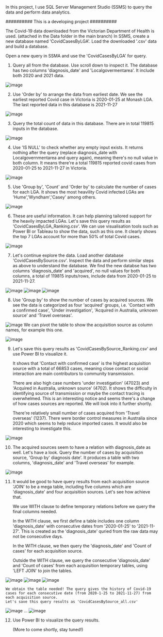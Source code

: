 In this project, I use SQL Server Management Studio (SSMS) to query the data and perform data analytics.

########## This is a developing project ##########

The Covid-19 data downloaded from the Victorian Department of Health is used. (attached in the Data folder in the main branch)
In SSMS, create a new database named 'CovidCasesByLGA'. Load the downloaded '.csv' data and build a database.

Open a new query in SSMA and use the 'CovidCasesByLGA' for query.
1. Query all from the database. Use scroll down to inspect it. The database has two columns 'diagnosis_date' and 'Localgovermentarea'. It include both 2020 and 2021 data.

![image](https://user-images.githubusercontent.com/76986018/144549914-ed301b31-865f-457a-94dd-82c86adb8cf5.png)

2. Use 'Order by' to arrange the data from earliest date. We see the earliest reported Covid case in Victoria is 2020-01-25 at Monash LGA. The last reported data in this database is 2021-11-27

![image](https://user-images.githubusercontent.com/76986018/144551446-bdfa8bd0-4773-4dc3-8f3f-35da4363b912.png)

3. Query the total count of data in this database. There are in total 119815 inputs in the database.

![image](https://user-images.githubusercontent.com/76986018/144551704-5799be97-3909-4497-8ca9-cb8236afaea6.png)

4. Use 'IS NULL' to check whether any empty input exists. It returns nothing after the query (replace diagnosis_date with Localgovernmentarea and query again), meaning there's no null value in both column. It means there're a total 119815 reported covid cases from 2020-01-25 to 2021-11-27 in Victoria.

![image](https://user-images.githubusercontent.com/76986018/144552016-e55fd2d6-84a9-4176-8710-7f95c8ec09d5.png)

5. Use 'Group by', 'Count' and 'Order by' to calculate the number of cases for each LGA. It shows the most heavility Covid infected LGAs are 'Hume','Wyndham','Casey' among others.

![image](https://user-images.githubusercontent.com/76986018/144689278-c9bc0f30-df15-481c-be9c-62dd2031581e.png)

6. These are useful information. It can help planning tailored support for the heavily impacted LGAs. Let's save this query results as 'CovidCasesByLGA_Ranking.csv'. We can use visualisation tools such as Power BI or Tableau to show the data, such as this one. It clearly shows the top 7 LGAs account for more than 50% of total Covid cases.

![image](https://user-images.githubusercontent.com/76986018/144692236-f8f7967b-0cfe-4669-8a09-f95b00f0da13.png)

7. Let's continue explore the data. Load another database 'CovidCasesBySource.csv'. Inspect the data and perform similar steps as above to understand the database. We find the new databse has two columns 'diagnosis_date' and 'acquired', no null values for both columns, a total of 119815 inputs/rows, include data from 2020-01-25 to 2021-11-27.

![image](https://user-images.githubusercontent.com/76986018/144693096-864b9793-f246-4d90-a7a7-950803f57bfc.png)
![image](https://user-images.githubusercontent.com/76986018/144693066-f227aeaf-e202-4d0a-bfa6-a0af32d167fc.png)
![image](https://user-images.githubusercontent.com/76986018/144693143-35286392-91ae-43cf-8f4b-2897f5b55a4d.png)

8. Use 'Group by' to show the number of cases by acquired sources. We see the data is categorized as four 'acquired' groups, i.e. 'Contact with a confirmed case', 'Under investigation', 'Acquired in Australia, unknown source' and 'Travel overseas'.

![image](https://user-images.githubusercontent.com/76986018/144693233-f9ba9463-02b1-472a-b050-104cd2de2c36.png)
   We can pivot the table to show the acquisition source as column names, for example this one.
   
![image](https://user-images.githubusercontent.com/76986018/145142207-e26f98e9-02d4-4d43-bca7-cc8202248f48.png)

9. Let's save this query results as 'CovidCasesBySource_Ranking.csv' and use Power BI to visualize it. 

   It shows that 'Contact with confirmed case' is the highest acquisition source with a total of 66853 cases, meaning close contact or social interaction are main contributors to community transmission. 

   There are also high case numbers 'under investigation' (47023) and 'Acquired in Australia, unknown source' (4702). It shows the difficulty in identifying source of transmission or maybe the contact tracing is overwhelmed. This is an interesting notice and seems there's a change of how cases sources are reported. We will look into it further shortly.

   There're relatively small number of cases acquired from 'Travel overseas' (1237). There were border control measures in Australia since 2020 which seems to help reduce imported cases. It would also be interesting to investigate this.

![image](https://user-images.githubusercontent.com/76986018/144707154-d42881fe-038f-4506-8ae1-b09666f3ec77.png)

10. The acquired sources seem to have a relation with diagnosis_date as well. Let's have a look. Query the number of cases by acquisition source, 'Group by' diagnosis date'. It produces a table with two columns, 'diagnosis_date' and 'Travel overseas' for example.

![image](https://user-images.githubusercontent.com/76986018/144707983-1de4ca25-bdc1-4ba1-9726-33f0ff2aadac.png)

11. It would be good to have query results from each acquisition source 'JOIN' to be a mega table, including five columns which are 'diagnosis_date' and four acquisition sources. Let's see how achieve that.

    We use WITH clause to define temporary relations before we query the final columns needed. 
    
    In the WITH clause, we first define a table includes one column 'diagnosis_date' with consecutive dates from '2020-01-25' to '2021-11-27'. This is created as the 'diagnosis_date' quried from the raw data may not be consecutive days.
    
    In the WITH clause, we then query the 'diagnosis_date' and 'Count of cases' for each acquisition source.
    
    Outside the WITH clause, we query the consecutive 'diagnosis_date' and 'Count of cases' from each acquisition temporary tables, using 'LEFT JOIN' to join the tables.
    
![image](https://user-images.githubusercontent.com/76986018/145184893-a3d5691d-fc83-4734-baba-e607b9b0e998.png)
![image](https://user-images.githubusercontent.com/76986018/145183781-dd7da660-6429-4e2d-99de-91e3f1c7aeb5.png)
![image](https://user-images.githubusercontent.com/76986018/145183889-8640b153-ff08-474c-84fa-a5cf12e16d84.png)

    We obtain the table needed! The query gives the history of Covid-19 cases for each consecutive date (from 2020-1-25 to 2021-11-27) from each acquisition source.
    Let's save this query results as 'CovidCasesBySource_all.csv'

![image](https://user-images.githubusercontent.com/76986018/145184044-1a2caf68-0641-4d55-80b6-94d4d3d2b83b.png)
...
![image](https://user-images.githubusercontent.com/76986018/145184128-67a920e4-f73c-4cf3-bd22-8945b15bdbc4.png)


12. Use Power BI to visualize the query results.

    (More to come shortly, stay tuned!)











